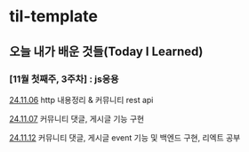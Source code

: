 # til-template

## 오늘 내가 배운 것들(Today I Learned)

### [11월 첫째주, 3주차] : js응용

[24.11.06](https://github.com/100-hours-a-week/hyun-til/blob/main/November/2024-11-06.md) http 내용정리 & 커뮤니티 rest api

[24.11.07](https://github.com/100-hours-a-week/hyun-til/blob/main/November/2024-11-07.md) 커뮤니티 댓글, 게시글 기능 구현

[24.11.12](https://github.com/100-hours-a-week/hyun-til/blob/main/November/2024-11-12.md) 커뮤니티 댓글, 게시글 event 기능 및 백엔드 구현, 리엑트 공부

